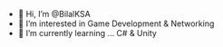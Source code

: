 - 👋 Hi, I’m @BilalKSA
- 👀 I’m interested in Game Development & Networking
- 🌱 I’m currently learning ... C# & Unity

<!---
BilalKSA/BilalKSA is a ✨ special ✨ repository because its `README.md` (this file) appears on your GitHub profile.
You can click the Preview link to take a look at your changes.
--->
